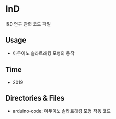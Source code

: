 # InD
I&amp;D 연구 관련 코드 파일

## Usage
* 아두이노 솔라트래킹 모형의 동작

## Time
* 2019

## Directories & Files
* arduino-code: 아두이노 솔라트래킹 모형 작동 코드
